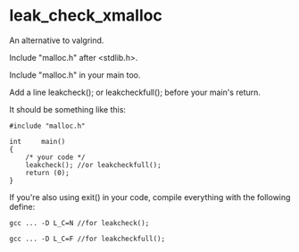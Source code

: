 # leak_check_xmalloc

An alternative to valgrind.

Include "malloc.h" after <stdlib.h>.

Include "malloc.h" in your main too.

Add a line leakcheck(); or leakcheckfull(); before your main's return.

It should be something like this:

	#include "malloc.h"

	int		main()
	{
		/* your code */
		leakcheck(); //or leakcheckfull();
		return (0);
	}

If you're also using exit() in your code, compile everything with the following define:

	gcc ... -D L_C=N //for leakcheck();
	
	gcc ... -D L_C=F //for leakcheckfull();
